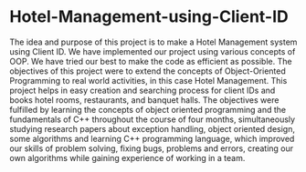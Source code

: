 # Hotel-Management-using-Client-ID
The idea and purpose of this project is to make a Hotel Management system using Client ID. We have implemented our project using various concepts of OOP. We have tried our best to make the code as efficient as possible. The objectives of this project were to extend the concepts of Object-Oriented Programming to real world activities, in this case Hotel Management. This project helps in easy creation and searching process for client IDs and books hotel rooms, restaurants, and banquet halls. The objectives were fulfilled by learning the concepts of object oriented programming and the fundamentals of C++ throughout the course of four months, simultaneously studying research papers about exception handling, object oriented design, some algorithms and learning C++ programming language, which improved our skills of problem solving, fixing bugs, problems and errors, creating our own algorithms while gaining experience of working in a team.

